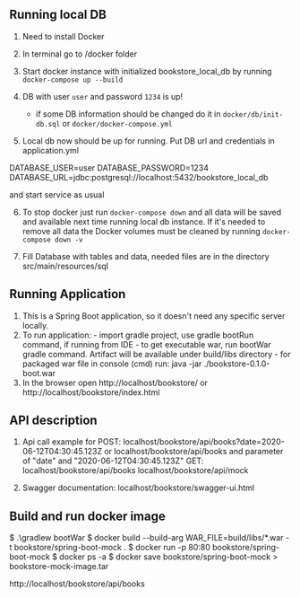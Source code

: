 ## Running local DB

1. Need to install Docker
2. In terminal go to /docker folder 
3. Start docker instance with initialized bookstore_local_db by running `docker-compose up --build`
4. DB with user `user` and password `1234` is up!
    * if some DB information should be changed do it in `docker/db/init-db.sql` or 
    `docker/docker-compose.yml`

5. Local db now should be up for running. Put DB url and credentials in application.yml 

DATABASE_USER=user
DATABASE_PASSWORD=1234
DATABASE_URL=jdbc:postgresql://localhost:5432/bookstore_local_db

and start service as usual

6. To stop docker just run `docker-compose down` and all data will be saved and available next time running local db instance.
If it's needed to remove all data the Docker volumes must be cleaned by running `docker-compose down -v`

7. Fill Database with tables and data, needed files are in the directory  src/main/resources/sql

## Running Application

1. This is a Spring Boot application, so it doesn't need any specific server locally.
2. To run application:
       - import gradle project, use gradle bootRun command, if running from IDE
       - to get executable war, run bootWar gradle command. Artifact will be available under build/libs directory
       - for packaged war file in console (cmd) run: java -jar ./bookstore-0.1.0-boot.war
3. In the browser open http://localhost/bookstore/ or http://localhost/bookstore/index.html 

## API description
1. Api call example for POST: localhost/bookstore/api/books?date=2020-06-12T04:30:45.123Z 
                              or localhost/bookstore/api/books and parameter of "date" and "2020-06-12T04:30:45.123Z"
                        GET: localhost/bookstore/api/books
                             localhost/bookstore/api/mock  
           
2. Swagger documentation: localhost/bookstore/swagger-ui.html

## Build and run docker image

$ .\gradlew bootWar
$ docker build --build-arg WAR_FILE=build/libs/*.war -t bookstore/spring-boot-mock . 
$ docker run -p 80:80 bookstore/spring-boot-mock $ docker ps -a
$ docker save bookstore/spring-boot-mock > bookstore-mock-image.tar

http://localhost/bookstore/api/books
